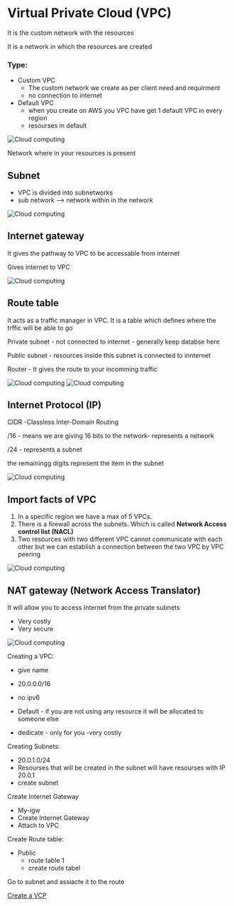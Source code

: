 # Virtual Private Cloud (VPC)

It is the custom network with the resources


It is a network in which the resources are created 

### Type:
- Custom VPC
    - The custom network we create as per client need and requirment 
    - no connection to internet
- Default VPC
    - when you create on AWS you VPC have get 1 default VPC in every region 
    - resourses in default 

![Cloud computing](./images/VPC/VPC.png "Cloud computing image notes")


Network where in your resources is present

## Subnet
- VPC is divided into subnetworks
- sub network --> network within in the network

![Cloud computing](./images/VPC/Subnetwork.png "Cloud computing image notes")

## Internet gateway

It gives the pathway to VPC to be accessable from internet

Gives internet to VPC

![Cloud computing](./images/VPC/Internet%20Gateway.png "Cloud computing image notes")


## Route table

It acts as a traffic manager in VPC. It is a table which defines where the trffic will be able to go

Private subnet - not connected to internet - generally keep databse here 

Public subnet - resources inside this subnet is connected to innternet 

Router - It gives the route to your incomming traffic

![Cloud computing](./images/VPC/route%20table.png "Cloud computing image notes")
![Cloud computing](./images/VPC/VPC%20full%20diagram.png "Cloud computing image notes")

## Internet Protocol (IP)

CIDR -Classless Inter-Domain Routing

/16 - means we are giving 16 bits to the network- represents a network

/24 - represents a subnet

the remainingg digits represent the item in the subnet

![Cloud computing](./images/VPC/IP.png "Cloud computing image notes")


## Import facts of VPC

1. In a specific region we have a max of 5 VPCs.
2. There is a firewall across the subnets. Which is called **Network Access control list (NACL)**
3. Two resources with two different VPC cannot communicate with each other  but we can establish a connection between the two VPC by VPC peering 

![Cloud computing](./images/VPC/Facts%20of%20VPC.png "Cloud computing image notes")


## NAT gateway (Network Access Translator)

It will allow you to access Internet from the private subnets 

- Very costly
- Very secure

![Cloud computing](./images/VPC/NAT-1.png "Cloud computing image notes")

Creating a VPC:
- give name
- 20.0.0.0/16 
- no ipv6

- Default - if you are not using any resource it will be allocated to someone else 
- dedicate - only for you -very costly 


Creating Subnets:
- 20.0.1.0/24
- Resourses that will be created in the subnet will have resourses with IP 20.0.1
- create subnet

Create Internet Gateway
- My-igw 
- Create Internet Gateway
- Attach to VPC

Create Route table:
- Public 
    - route table 1 
    - create route tabel

Go to subnet and assiacte it to the route

[Create a VCP](https://docs.google.com/document/d/1z_5GNybOP12GhzdgXuCr3gMTdx1HT5zW/edit?usp=sharing&ouid=103157204066713600014&rtpof=true&sd=true)
